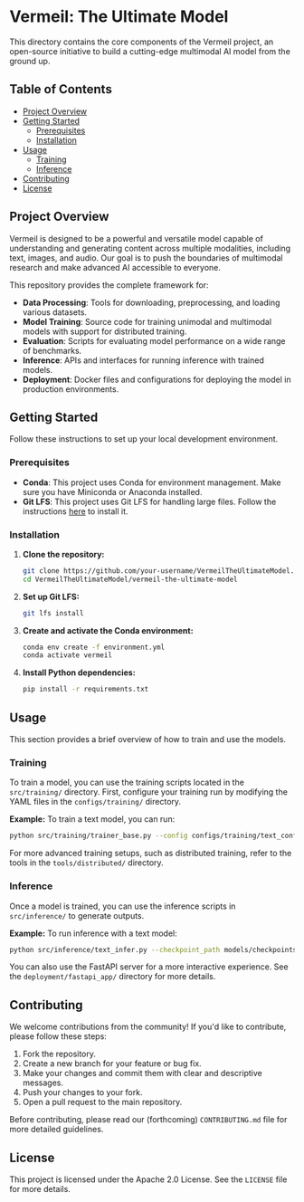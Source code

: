 # Vermeil: The Ultimate Model

This directory contains the core components of the Vermeil project, an open-source initiative to build a cutting-edge multimodal AI model from the ground up.

## Table of Contents

- [Project Overview](#project-overview)
- [Getting Started](#getting-started)
  - [Prerequisites](#prerequisites)
  - [Installation](#installation)
- [Usage](#usage)
  - [Training](#training)
  - [Inference](#inference)
- [Contributing](#contributing)
- [License](#license)

## Project Overview

Vermeil is designed to be a powerful and versatile model capable of understanding and generating content across multiple modalities, including text, images, and audio. Our goal is to push the boundaries of multimodal research and make advanced AI accessible to everyone.

This repository provides the complete framework for:
- **Data Processing**: Tools for downloading, preprocessing, and loading various datasets.
- **Model Training**: Source code for training unimodal and multimodal models with support for distributed training.
- **Evaluation**: Scripts for evaluating model performance on a wide range of benchmarks.
- **Inference**: APIs and interfaces for running inference with trained models.
- **Deployment**: Docker files and configurations for deploying the model in production environments.

## Getting Started

Follow these instructions to set up your local development environment.

### Prerequisites

- **Conda**: This project uses Conda for environment management. Make sure you have Miniconda or Anaconda installed.
- **Git LFS**: This project uses Git LFS for handling large files. Follow the instructions [here](https://git-lfs.github.com/) to install it.

### Installation

1.  **Clone the repository:**
    ```bash
    git clone https://github.com/your-username/VermeilTheUltimateModel.git
    cd VermeilTheUltimateModel/vermeil-the-ultimate-model
    ```

2.  **Set up Git LFS:**
    ```bash
    git lfs install
    ```

3.  **Create and activate the Conda environment:**
    ```bash
    conda env create -f environment.yml
    conda activate vermeil
    ```

4.  **Install Python dependencies:**
    ```bash
    pip install -r requirements.txt
    ```

## Usage

This section provides a brief overview of how to train and use the models.

### Training

To train a model, you can use the training scripts located in the `src/training/` directory. First, configure your training run by modifying the YAML files in the `configs/training/` directory.

**Example:** To train a text model, you can run:
```bash
python src/training/trainer_base.py --config configs/training/text_config.yaml
```

For more advanced training setups, such as distributed training, refer to the tools in the `tools/distributed/` directory.

### Inference

Once a model is trained, you can use the inference scripts in `src/inference/` to generate outputs.

**Example:** To run inference with a text model:
```bash
python src/inference/text_infer.py --checkpoint_path models/checkpoints/text/best_model.pt --prompt "Hello, world!"
```

You can also use the FastAPI server for a more interactive experience. See the `deployment/fastapi_app/` directory for more details.

## Contributing

We welcome contributions from the community! If you'd like to contribute, please follow these steps:

1.  Fork the repository.
2.  Create a new branch for your feature or bug fix.
3.  Make your changes and commit them with clear and descriptive messages.
4.  Push your changes to your fork.
5.  Open a pull request to the main repository.

Before contributing, please read our (forthcoming) `CONTRIBUTING.md` file for more detailed guidelines.

## License

This project is licensed under the Apache 2.0 License. See the `LICENSE` file for more details.
